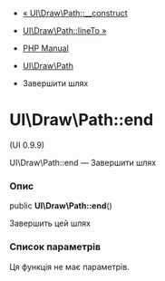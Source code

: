 - [« UI\Draw\Path::\_\_construct](ui-draw-path.construct.md)
- [UI\Draw\Path::lineTo »](ui-draw-path.lineto.md)

- [PHP Manual](index.md)
- [UI\Draw\Path](class.ui-draw-path.md)
- Завершити шлях

# UI\Draw\Path::end

(UI 0.9.9)

UI\Draw\Path::end — Завершити шлях

### Опис

public **UI\Draw\Path::end**()

Завершить цей шлях

### Список параметрів

Ця функція не має параметрів.

